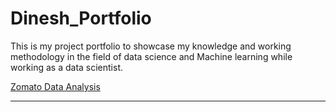 # Dinesh_Portfolio
This is my project portfolio to showcase my knowledge and working methodology in the field of data science and Machine learning while working as a data scientist.

[Zomato Data Analysis](https://github.com/Dinesh433/Zomato_EDA)

---
